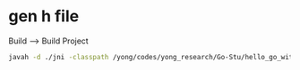 # gen h file

Build --> Build Project

~~~bash
javah -d ./jni -classpath /yong/codes/yong_research/Go-Stu/hello_go_with_java/hello-go/build/classes/java/main/ com.thinking.utils.Native
~~~